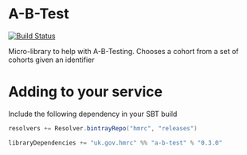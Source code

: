 <!--_
Copyright 2015 HM Revenue & Customs

Licensed under the Apache License, Version 2.0 (the "License");
you may not use this file except in compliance with the License.
You may obtain a copy of the License at

  http://www.apache.org/licenses/LICENSE-2.0

Unless required by applicable law or agreed to in writing, software
distributed under the License is distributed on an "AS IS" BASIS,
WITHOUT WARRANTIES OR CONDITIONS OF ANY KIND, either express or implied.
See the License for the specific language governing permissions and
limitations under the License.
-->
A-B-Test
===========

[![Build Status](https://travis-ci.org/hmrc/a-b-test.svg?branch=master)](https://travis-ci.org/hmrc/a-b-test)

Micro-library to help with A-B-Testing. Chooses a cohort from a set of cohorts given an identifier

# Adding to your service

Include the following dependency in your SBT build

```scala
resolvers += Resolver.bintrayRepo("hmrc", "releases")

libraryDependencies += "uk.gov.hmrc" %% "a-b-test" % "0.3.0"
```

